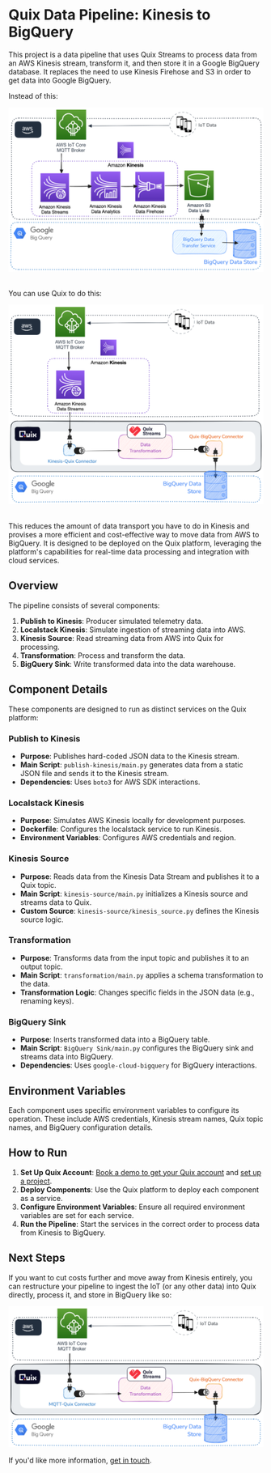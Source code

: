 # Quix Data Pipeline: Kinesis to BigQuery

This project is a data pipeline that uses Quix Streams to process data from an AWS Kinesis stream, transform it, and then store it in a Google BigQuery database. It replaces the need to use Kinesis Firehose and S3 in order to get data into Google BigQuery.

Instead of this:

![Kinesis to BigQuery via Firehose](./kinesis_bq_firehose.png)

<br/>
You can use Quix to do this:

<br/>

![Kinesis to BigQuery via Firehose](./kinesis_bq_quix.png)

<br/>
This reduces the amount of data transport you have to do in Kinesis and provises a more efficient and cost-effective way to move data from AWS to BigQuery. It is designed to be deployed on the Quix platform, leveraging the platform's capabilities for real-time data processing and integration with cloud services.

## Overview

The pipeline consists of several components:

1. **Publish to Kinesis**: Producer simulated telemetry data.
2. **Localstack Kinesis**: Simulate ingestion of streaming data into AWS.
3. **Kinesis Source**: Read streaming data from AWS into Quix for processing.
4. **Transformation**: Process and transform the data.
5. **BigQuery Sink**: Write transformed data into the data warehouse.

## Component Details

These components are designed to run as distinct services on the Quix platform:

### Publish to Kinesis

- **Purpose**: Publishes hard-coded JSON data to the Kinesis stream.
- **Main Script**: `publish-kinesis/main.py` generates data from a static JSON file and sends it to the Kinesis stream.
- **Dependencies**: Uses `boto3` for AWS SDK interactions.

### Localstack Kinesis

- **Purpose**: Simulates AWS Kinesis locally for development purposes.
- **Dockerfile**: Configures the localstack service to run Kinesis.
- **Environment Variables**: Configures AWS credentials and region.

### Kinesis Source

- **Purpose**: Reads data from the Kinesis Data Stream and publishes it to a Quix topic.
- **Main Script**: `kinesis-source/main.py` initializes a Kinesis source and streams data to Quix.
- **Custom Source**: `kinesis-source/kinesis_source.py` defines the Kinesis source logic.

### Transformation

- **Purpose**: Transforms data from the input topic and publishes it to an output topic.
- **Main Script**: `transformation/main.py` applies a schema transformation to the data.
- **Transformation Logic**: Changes specific fields in the JSON data (e.g., renaming keys).

### BigQuery Sink

- **Purpose**: Inserts transformed data into a BigQuery table.
- **Main Script**: `BigQuery Sink/main.py` configures the BigQuery sink and streams data into BigQuery.
- **Dependencies**: Uses `google-cloud-bigquery` for BigQuery interactions.

## Environment Variables

Each component uses specific environment variables to configure its operation. These include AWS credentials, Kinesis stream names, Quix topic names, and BigQuery configuration details.

## How to Run

1. **Set Up Quix Account**: [Book a demo to get your Quix account](https://quix.io/book-a-demo) and [set up a project](https://quix.io/docs/create/create-project.html).
2. **Deploy Components**: Use the Quix platform to deploy each component as a service.
3. **Configure Environment Variables**: Ensure all required environment variables are set for each service.
4. **Run the Pipeline**: Start the services in the correct order to process data from Kinesis to BigQuery.

## Next Steps

If you want to cut costs further and move away from Kinesis entirely, you can restructure your pipeline to ingest the IoT (or any other data) into Quix directly, process it, and store in BigQuery like so:

![Kinesis to BigQuery via Firehose](./aws_quix_bq.png)

If you'd like more information, [get in touch](https://share.hsforms.com/1iW0TmZzKQMChk0lxd_tGiw4yjw2).
